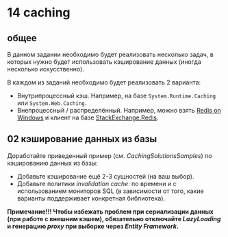 # 14 caching

## общее

В данном задании необходимо будет реализовать несколько задач,
в которых нужно будет использовать кэширование данных
(иногда несколько искусственно).

В каждом из заданий необходимо будет реализовать 2 варианта:
*   Внутрипроцессный кэш.
    Например, на базе `System.Runtime.Caching` или `System.Web.Caching`.
*   Внепроцессный / распределённый.
    Например, можно взять
    [Redis on Windows](https://github.com/MSOpenTech/Redis)
    и клиент на базе
    [StackExchange.Redis](https://github.com/StackExchange/StackExchange.Redis).

## 02 кэширование данных из базы

Доработайте приведенный пример (см. _CachingSolutionsSamples_)
по кэшированию данных из базы:
*   Добавьте кэширование ещё 2-3 сущностей (на ваш выбор).
*   Добавьте политики _invalidation cache_:
    по времени и с использованием мониторов SQL
    (в зависимости от того, какие варианты поддерживает конкретная библиотека).

**Примечание!!! Чтобы избежать проблем при сериализации данных
(при работе с внешним кэшем),
обязательно отключайте _LazyLoading_ и генерацию _proxy_
при выборке через _Entity Framework_.**
